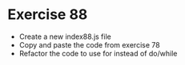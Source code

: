 # Exercise 88

* Create a new index88.js file
* Copy and paste the code from exercise 78
* Refactor the code to use for instead of do/while